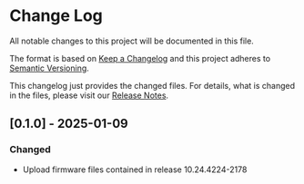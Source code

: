 
# Change Log
All notable changes to this project will be documented in this file.

The format is based on [Keep a Changelog](http://keepachangelog.com/)
and this project adheres to [Semantic Versioning](http://semver.org/).

This changelog just provides the changed files. For details, what is changed in the files, please visit our [Release Notes](https://www.bosch-smarthome.com/de/de/service/aktuelle-meldungen/release-infos/).

## [0.1.0] - 2025-01-09
### Changed
- Upload firmware files contained in release 10.24.4224-2178
